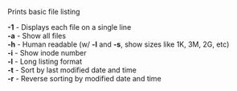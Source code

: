 
Prints basic file listing  
  
  
**-1** - Displays each file on a single line  
**-a** - Show all files  
**-h** - Human readable (w/ **-l** and **-s**, show sizes like 1K, 3M, 2G, etc)  
**-i** - Show inode number  
**-l** - Long listing format  
**-t** - Sort by last modified date and time  
**-r** - Reverse sorting by modified date and time